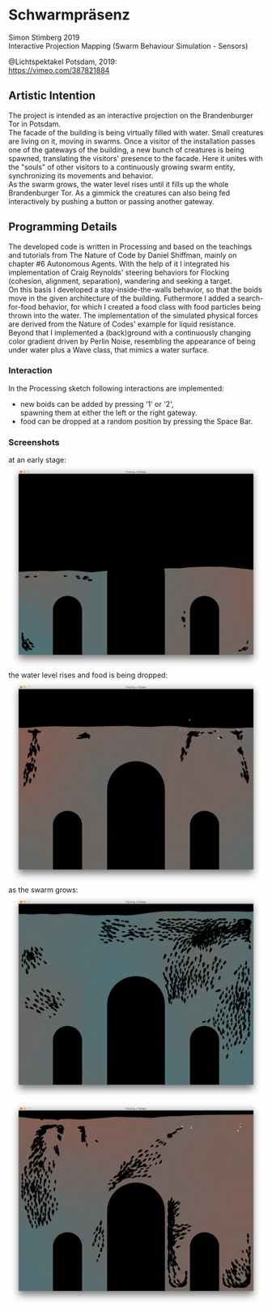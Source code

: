 # Schwarmpräsenz
Simon Stimberg 2019  
Interactive Projection Mapping
(Swarm Behaviour Simulation - Sensors)

@Lichtspektakel Potsdam, 2019:  
https://vimeo.com/387821884

## Artistic Intention
The project is intended as an interactive projection on the Brandenburger Tor in Potsdam.  
The facade of the building is being virtually filled with water. Small creatures are living on it, moving in swarms. Once a visitor of the installation passes one of the gateways of the building, a new bunch of creatures is being spawned, translating the visitors' presence to the facade. Here it unites with the "souls" of other visitors to a continuously growing swarm entity, synchronizing its movements and behavior.  
As the swarm grows, the water level rises until it fills up the whole Brandenburger Tor. As a gimmick the creatures can also being fed interactively by pushing a button or passing another gateway.  


## Programming Details
The developed code is written in Processing and based on the teachings and tutorials from The Nature of Code by Daniel Shiffman, mainly on chapter #6 Autonomous Agents. With the help of it I integrated his implementation of Craig Reynolds' steering behaviors for Flocking (cohesion, alignment, separation), wandering and seeking a target.  
On this basis I developed a stay-inside-the-walls behavior, so that the boids move in the given architecture of the building. Futhermore I added a search-for-food behavior, for which I created a food class with food particles being thrown into the water. The implementation of the simulated physical forces are derived from the Nature of Codes' example for liquid resistance.  
Beyond that I implemented a (back)ground with a continuously changing color gradient driven by Perlin Noise, resembling the appearance of being under water plus a Wave class, that mimics a water surface.

### Interaction
In the Processing sketch following interactions are implemented:  
- new boids can be added by pressing '1' or '2',  
  spawning them at either the left or the right gateway.  
- food can be dropped at a random position by pressing the Space Bar.

### Screenshots

at an early stage:
![screenshot1](./documentation/screenshot01.png)
the water level rises and food is being dropped:
![screenshot2](./documentation/screenshot02.png)
as the swarm grows:
![screenshot3](./documentation/screenshot03.png)
![screenshot4](./documentation/screenshot04.png)